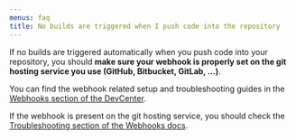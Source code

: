 ```yaml
---
menus: faq
title: No builds are triggered when I push code into the repository
---
```

If no builds are triggered automatically when you push code into your repository,
you should __make sure your webhook is properly set on the git hosting
service you use (GitHub, Bitbucket, GitLab, ...)__.

You can find the webhook related setup and troubleshooting guides
in the [Webhooks section of the DevCenter](/webhooks/).

If the webhook is present on the git hosting service, you should
check the [Troubleshooting section of the Webhooks docs](/webhooks/troubleshooting).
